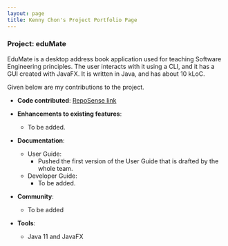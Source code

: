 ```yaml
---
layout: page
title: Kenny Chon's Project Portfolio Page
---
```


### Project: eduMate

EduMate is a desktop address book application used for teaching Software Engineering principles. The user interacts with it using a CLI, and it has a GUI created with JavaFX. It is written in Java, and has about 10 kLoC.

Given below are my contributions to the project.

* **Code contributed**: [RepoSense link](https://nus-cs2103-ay2223s2.github.io/tp-dashboard/?search=kennycjy&breakdown=true)

* **Enhancements to existing features**:
    * To be added.

* **Documentation**:
    * User Guide:
        * Pushed the first version of the User Guide that is drafted by the whole team.
    * Developer Guide:
        * To be added.

* **Community**:
    * To be added

* **Tools**:
    * Java 11 and JavaFX
